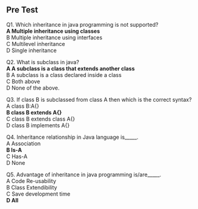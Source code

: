 ## Pre Test

Q1. Which inheritance in java programming is not supported?<br>
**A Multiple inheritance using classes**<br>
B Multiple inheritance using interfaces<br>
C Multilevel inheritance<br>
D Single inheritance<br>

Q2. What is subclass in java?<br>
**A  A subclass is a class that extends another class**<br>
B  A subclass is a class declared inside a class<br>
C  Both above<br>
D  None of the above.<br>

Q3. If class B is subclassed from class A then which is the correct syntax?<br>
A class B:A{}<br>
**B class B extends A{}**<br>
C class B extends class A{}<br>
D class B implements A{}<br>

Q4. Inheritance relationship in Java language is_____.<br>
A Association<br>
**B Is-A**<br>
C Has-A<br>
D None<br>

Q5. Advantage of inheritance in java programming is/are_____.<br>
A Code Re-usability<br>
B Class Extendibility<br>
C Save development time<br>
**D All**<br>
